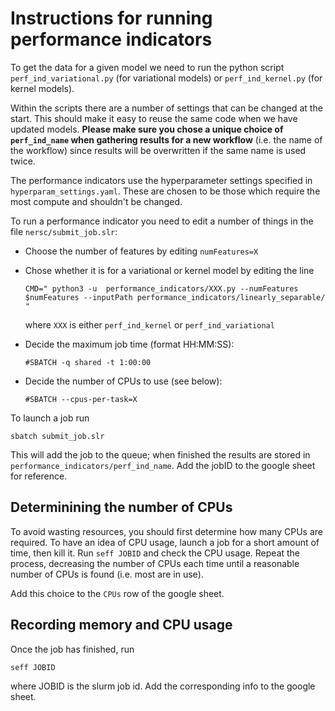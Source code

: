 # Instructions for running performance indicators

To get the data for a given model we need to run the python script `perf_ind_variational.py` (for variational models) or 
`perf_ind_kernel.py` (for kernel models). 

Within the scripts there are a number of settings that can be changed at the start. This should make it easy to reuse 
the same code when we have updated models. **Please make sure you chose a unique choice of `perf_ind_name` when gathering results for a new
workflow** (i.e. the name of the workflow) since results will be overwritten if the same name is used twice.

The performance indicators use the hyperparameter settings specified in `hyperparam_settings.yaml`. These are chosen to 
be those which require the most compute and shouldn't be changed. 

To run a performance indicator you need to edit a number of things in the file `nersc/submit_job.slr`:

- Choose the number of features by editing `numFeatures=X`


- Chose whether it is for a variational or kernel model by editing the line

  `CMD=" python3 -u  performance_indicators/XXX.py --numFeatures $numFeatures --inputPath performance_indicators/linearly_separable/ "`

  where `XXX` is either `perf_ind_kernel` or `perf_ind_variational`


- Decide the maximum job time (format HH:MM:SS):

  `#SBATCH -q shared -t 1:00:00`


- Decide the number of CPUs to use (see below):

   `#SBATCH --cpus-per-task=X`

To launch a job run 

`sbatch submit_job.slr`

This will add the job to the queue; when finished the results are stored in `performance_indicators/perf_ind_name`.
Add the jobID to the google sheet for reference. 

## Determinining the number of CPUs
To avoid wasting resources, you should first determine how many CPUs are required. To have an idea of 
CPU usage, launch a job for a short amount of time, then kill it. Run `seff JOBID` and check the CPU usage.
Repeat the process, decreasing the number of CPUs each time until a reasonable number of CPUs is found (i.e. most are in use). 

Add this choice to the `CPUs` row of the google sheet. 

## Recording memory and CPU usage
Once the job has finished, run 

`seff JOBID`

where JOBID is the slurm job id. Add the corresponding info to the google sheet. 





